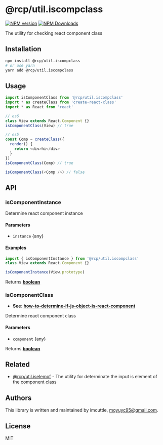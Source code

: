 # @rcp/util.iscompclass

[![NPM version](https://img.shields.io/npm/v/@rcp/util.iscompclass.svg?style=flat-square)](https://www.npmjs.com/package/@rcp/util.iscompclass)
[![NPM Downloads](https://img.shields.io/npm/dm/@rcp/util.iscompclass.svg?style=flat-square&maxAge=43200)](https://www.npmjs.com/package/@rcp/util.iscompclass)

The utility for checking react component class

## Installation

```bash
npm install @rcp/util.iscompclass
# or use yarn
yarn add @rcp/util.iscompclass
```

## Usage

```javascript
import isComponentClass from '@rcp/util.iscompclass'
import * as createClass from 'create-react-class'
import * as React from 'react'

// es6
class View extends React.Component {}
isComponentClass(View) // true

// es5
const Comp = createClass({
  render() {
    return <div>hi</div>
  }
})
isComponentClass(Comp) // true

isComponentClass(<Comp />) // false
```

## API

<!-- Generated by documentation.js. Update this documentation by updating the source code. -->

### isComponentInstance

Determine react component instance

#### Parameters

-   `instance`  {any}

#### Examples

```javascript
import { isComponentInstance } from '@rcp/util.iscompclass'
class View extends React.Component {}

isComponentInstance(View.prototype)
```

Returns **[boolean](https://developer.mozilla.org/docs/Web/JavaScript/Reference/Global_Objects/Boolean)** 

### isComponentClass

-   **See: [how-to-determine-if-js-object-is-react-component](https://discuss.reactjs.org/t/how-to-determine-if-js-object-is-react-component/2825/5)**

Determine react component class

#### Parameters

-   `component`  {any}

Returns **[boolean](https://developer.mozilla.org/docs/Web/JavaScript/Reference/Global_Objects/Boolean)** 

## Related

-   [@rcp/util.iselemof](../util.iselemof) - The utility for determinate the input is element of the component class

## Authors

This library is written and maintained by imcuttle, <a href="mailto:moyuyc95@gmail.com">moyuyc95@gmail.com</a>.

## License

MIT
